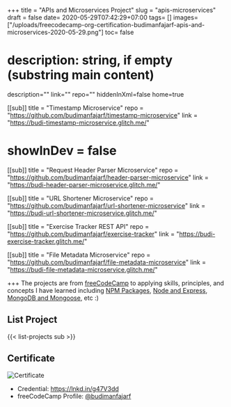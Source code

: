 +++
title = "APIs and Microservices Project"
slug = "apis-microservices"
draft = false
date= 2020-05-29T07:42:29+07:00
tags= []
images=["/uploads/freecodecamp-org-certification-budimanfajarf-apis-and-microservices-2020-05-29.png"]
toc= false
# description: string, if empty (substring main content)
description=""
link=""
repo=""
hiddenInXml=false
home=true

[[sub]]
title = "Timestamp Microservice"
repo = "https://github.com/budimanfajarf/timestamp-microservice"
link = "https://budi-timestamp-microservice.glitch.me/"
# showInDev = false

[[sub]]
title = "Request Header Parser Microservice"
repo = "https://github.com/budimanfajarf/header-parser-microservice"
link = "https://budi-header-parser-microservice.glitch.me/"

[[sub]]
title = "URL Shortener Microservice"
repo = "https://github.com/budimanfajarf/url-shortener-microservice"
link = "https://budi-url-shortener-microservice.glitch.me/"

[[sub]]
title = "Exercise Tracker REST API"
repo = "https://github.com/budimanfajarf/exercise-tracker"
link = "https://budi-exercise-tracker.glitch.me/"

[[sub]]
title = "File Metadata Microservice"
repo = "https://github.com/budimanfajarf/file-metadata-microservice"
link = "https://budi-file-metadata-microservice.glitch.me/"

+++
The projects are from [freeCodeCamp](https://www.freecodecamp.org/ "freeCodeCamp") to applying skills, principles, and concepts I have learned including [NPM Packages](https://github.com/budimanfajarf/packages-npm "Repo Managing Packages with NPM"), [Node and Express](https://github.com/budimanfajarf/node-express "Repo Basic Node and Express"), [MongoDB and Mongoose](https://github.com/budimanfajarf/mongo-mongoose "Repo MongoDB and Mongoose"), etc :)

## List Project

{{< list-projects sub >}}

## Certificate

![Certificate](/uploads/freecodecamp-org-certification-budimanfajarf-apis-and-microservices-2020-05-29.png)

* Credential: https://lnkd.in/g47V3dd 
* freeCodeCamp Profile: [@budimanfajarf](https://www.freecodecamp.org/budimanfajarf)